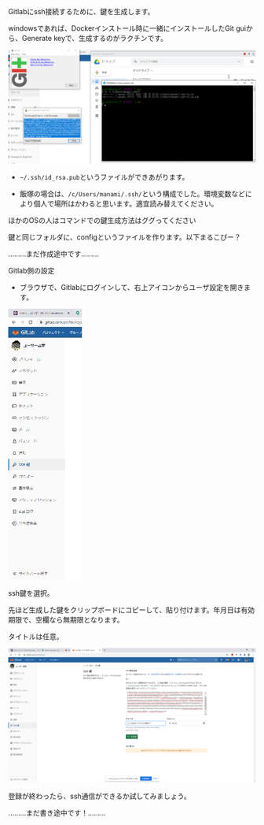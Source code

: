 Gitlabにssh接続するために、鍵を生成します。

windowsであれば、Dockerインストール時に一緒にインストールしたGit guiから、Generate keyで、生成するのがラクチンです。

![2020-08-30__1_](uploads/f717d156eb743e88ac83196473dbf7b1/2020-08-30__1_.png)

- `~/.ssh/id_rsa.pub`というファイルができあがります。

- 飯塚の場合は、`/c/Users/manami/.ssh/`という構成でした。環境変数などにより個人で場所はかわると思います。適宜読み替えてください。

ほかのOSの人はコマンドでの鍵生成方法はググってください


鍵と同じフォルダに、configというファイルを作ります。以下まるこぴー？

………まだ作成途中です………



Gitlab側の設定

- ブラウザで、Gitlabにログインして、右上アイコンからユーザ設定を開きます。

![1598838705093](uploads/02a18d40de8300d4b04e52e1436c7eef/1598838705093.jpg)

ssh鍵を選択。

先ほど生成した鍵をクリップボードにコピーして、貼り付けます。年月日は有効期限で、空欄なら無期限となります。

タイトルは任意。

![2020-08-30__2_](uploads/1de597f129637ad051b91b08c85dd376/2020-08-30__2_.png)



登録が終わったら、ssh通信ができるか試してみましょう。

………まだ書き途中です！………
